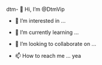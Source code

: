 
dtm- 👋 Hi, I’m @DtmVip
- 👀 I’m interested in ...
- 🌱 I’m currently learning ...
- 💞️ I’m looking to collaborate on ...

- 📫 How to reach me ... yea 

<!---
DtmVip/DtmVip is a ✨ special ✨ repository because its `README.md` (this file) appears on your GitHub profile.
You can click the Preview link to take a look at your changes.
--->

